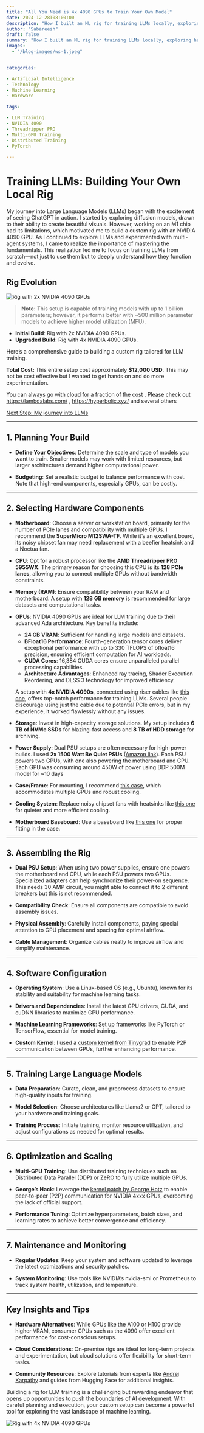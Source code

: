 ```yaml
---
title: "All You Need is 4x 4090 GPUs to Train Your Own Model"
date: 2024-12-28T08:00:00
description: "How I built an ML rig for training LLMs locally, exploring hardware choices, setup tricks, and lessons learned along the way."
author: "Sabareesh"
draft: false
summary: "How I built an ML rig for training LLMs locally, exploring hardware choices, setup tricks, and lessons learned along the way."
images:
  - "/blog-images/ws-1.jpeg"


categories:

- Artificial Intelligence
- Technology
- Machine Learning
- Hardware

tags:

- LLM Training
- NVIDIA 4090
- Threadripper PRO
- Multi-GPU Training
- Distributed Training
- PyTorch

---
```


# Training LLMs: Building Your Own Local Rig

My journey into Large Language Models (LLMs) began with the excitement of seeing ChatGPT in action. I started by exploring diffusion models, drawn to their ability to create beautiful visuals. However, working on an M1 chip had its limitations, which motivated me to build a custom rig with an NVIDIA 4090 GPU. As I continued to explore LLMs and experimented with multi-agent systems, I came to realize the importance of mastering the fundamentals. This realization led me to focus on training LLMs from scratch—not just to use them but to deeply understand how they function and evolve.

## Rig Evolution

![Rig with 2x NVIDIA 4090 GPUs](/blog-images/ws-1.jpeg)

> **Note:** This setup is capable of training models with up to 1 billion parameters; however, it performs better with \~500 million parameter models to achieve higher model utilization (MFU).

- **Initial Build**: Rig with 2x NVIDIA 4090 GPUs.
- **Upgraded Build**: Rig with 4x NVIDIA 4090 GPUs.

Here’s a comprehensive guide to building a custom rig tailored for LLM training.

**Total Cost:** This entire setup cost approximately **$12,000 USD**. This may not be cost effective but I wanted to get hands on and do more experimentation. 

You can always go with cloud for a fraction of the cost . Please check out https://lambdalabs.com/ , https://hyperbolic.xyz/ and several others

[Next Step: My journey into LLMs](https://sabareesh.com/posts/llm-intro/)

---

## 1. Planning Your Build

- **Define Your Objectives**: Determine the scale and type of models you want to train. Smaller models may work with limited resources, but larger architectures demand higher computational power.

- **Budgeting**: Set a realistic budget to balance performance with cost. Note that high-end components, especially GPUs, can be costly.

---

## 2. Selecting Hardware Components

- **Motherboard**: Choose a server or workstation board, primarily for the number of PCIe lanes and compatibility with multiple GPUs. I recommend the **SuperMicro M12SWA-TF**. While it’s an excellent board, its noisy chipset fan may need replacement with a beefier heatsink and a Noctua fan.

- **CPU**: Opt for a robust processor like the **AMD Threadripper PRO 5955WX**. The primary reason for choosing this CPU is its **128 PCIe lanes**, allowing you to connect multiple GPUs without bandwidth constraints.

- **Memory (RAM)**: Ensure compatibility between your RAM and motherboard. A setup with **128 GB memory** is recommended for large datasets and computational tasks.

- **GPUs**: NVIDIA 4090 GPUs are ideal for LLM training due to their advanced Ada architecture. Key benefits include:

  - **24 GB VRAM**: Sufficient for handling large models and datasets.
  - **BFloat16 Performance**: Fourth-generation tensor cores deliver exceptional performance with up to 330 TFLOPS of bfloat16 precision, ensuring efficient computation for AI workloads.
  - **CUDA Cores**: 16,384 CUDA cores ensure unparalleled parallel processing capabilities.
  - **Architecture Advantages**: Enhanced ray tracing, Shader Execution Reordering, and DLSS 3 technology for improved efficiency.

  A setup with **4x NVIDIA 4090s**, connected using riser cables like [this one](https://www.amazon.com/dp/B0CNNJHK93), offers top-notch performance for training LLMs. Several people discourage using just the cable due to potential PCIe errors, but in my experience, it worked flawlessly without any issues.

- **Storage**: Invest in high-capacity storage solutions. My setup includes **6 TB of NVMe SSDs** for blazing-fast access and **8 TB of HDD storage** for archiving.

- **Power Supply**: Dual PSU setups are often necessary for high-power builds. I used **2x 1500 Watt Be Quiet PSUs** ([Amazon link](https://www.amazon.com/dp/B08F5DKK24)). Each PSU powers two GPUs, with one also powering the motherboard and CPU. Each GPU was consuming around 450W of power using DDP 500M model for ~10 days

- **Case/Frame**: For mounting, I recommend [this case](https://www.amazon.com/dp/B08XJGG2YX), which accommodates multiple GPUs and robust cooling.

- **Cooling System**: Replace noisy chipset fans with heatsinks like [this one](https://www.amazon.com/dp/B074DXFB66) for quieter and more efficient cooling.

- **Motherboard Baseboard**: Use a baseboard like [this one](https://www.amazon.com/dp/B09WHVF3SN) for proper fitting in the case.

---

## 3. Assembling the Rig

- **Dual PSU Setup**: When using two power supplies, ensure one powers the motherboard and CPU, while each PSU powers two GPUs. Specialized adapters can help synchronize their power-on sequence. This needs 30 AMP circuit, you  might able to connect it to 2 different breakers but this is not recommended.

- **Compatibility Check**: Ensure all components are compatible to avoid assembly issues.

- **Physical Assembly**: Carefully install components, paying special attention to GPU placement and spacing for optimal airflow.

- **Cable Management**: Organize cables neatly to improve airflow and simplify maintenance.

---

## 4. Software Configuration

- **Operating System**: Use a Linux-based OS (e.g., Ubuntu), known for its stability and suitability for machine learning tasks.

- **Drivers and Dependencies**: Install the latest GPU drivers, CUDA, and cuDNN libraries to maximize GPU performance.

- **Machine Learning Frameworks**: Set up frameworks like PyTorch or TensorFlow, essential for model training.

- **Custom Kernel**: I used a [custom kernel from Tinygrad](https://github.com/tinygrad/open-gpu-kernel-modules) to enable P2P communication between GPUs, further enhancing performance.

---

## 5. Training Large Language Models

- **Data Preparation**: Curate, clean, and preprocess datasets to ensure high-quality inputs for training.

- **Model Selection**: Choose architectures like Llama2 or GPT, tailored to your hardware and training goals.

- **Training Process**: Initiate training, monitor resource utilization, and adjust configurations as needed for optimal results.

---

## 6. Optimization and Scaling

- **Multi-GPU Training**: Use distributed training techniques such as Distributed Data Parallel (DDP) or ZeRO to fully utilize multiple GPUs.

- **George’s Hack**: Leverage the [kernel patch by George Hotz](https://github.com/geohot/tinygrad) to enable peer-to-peer (P2P) communication for NVIDIA 4xxx GPUs, overcoming the lack of official support.

- **Performance Tuning**: Optimize hyperparameters, batch sizes, and learning rates to achieve better convergence and efficiency.

---

## 7. Maintenance and Monitoring

- **Regular Updates**: Keep your system and software updated to leverage the latest optimizations and security patches.

- **System Monitoring**: Use tools like NVIDIA’s nvidia-smi or Prometheus to track system health, utilization, and temperature.

---

## Key Insights and Tips

- **Hardware Alternatives**: While GPUs like the A100 or H100 provide higher VRAM, consumer GPUs such as the 4090 offer excellent performance for cost-conscious setups.

- **Cloud Considerations**: On-premise rigs are ideal for long-term projects and experimentation, but cloud solutions offer flexibility for short-term tasks.

- **Community Resources**: Explore tutorials from experts like [Andrej Karpathy](https://github.com/karpathy/nanoGPT) and guides from Hugging Face for additional insights.

Building a rig for LLM training is a challenging but rewarding endeavor that opens up opportunities to push the boundaries of AI development. With careful planning and execution, your custom setup can become a powerful tool for exploring the vast landscape of machine learning.

![Rig with 4x NVIDIA 4090 GPUs](/blog-images/ws-2.jpeg)

